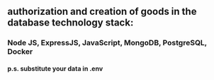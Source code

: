 ## authorization and creation of goods in the database technology stack:
### Node JS, ExpressJS, JavaScript, MongoDB, PostgreSQL, Docker

#### p.s. substitute your data in .env
